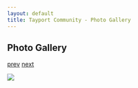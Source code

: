 ```yaml
---
layout: default
title: Tayport Community - Photo Gallery
---
```

## Photo Gallery

[prev](http://tayport.org.uk/photo/365) [next](http://tayport.org.uk/photo/367)

![ ](http://tayport.org.uk/media/366.jpg " ")

